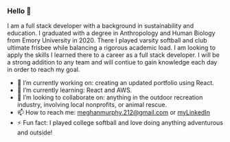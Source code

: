 ### Hello 	:flying_disc:

I am a full stack developer with a background in sustainability and education. I graduated with a degree in Anthropology and Human Biology from Emory University in 2020. There I played varsity softball and club ultimate frisbee while balancing a rigorous academic load. I am looking to apply the skills I learned there to a career as a full stack developer. I will be a strong addition to any team and will contiue to gain knowledge each day in order to reach my goal.

- 🔭 I’m currently working on: creating an updated portfolio using React.
- 🌱 I’m currently learning: React and AWS. 
- 👯 I’m looking to collaborate on: anything in the outdoor recreation industry, involving local nonprofits, or animal rescue.
- 📫 How to reach me: [meghanmurphy.212@gmail.com](meghanmurphy.212@gmail.com) or [myLinkedIn](https://www.linkedin.com/in/meghan-murphy-111445179/)
- ⚡ Fun fact: I played college softball and love doing anything adventurous and outside!

